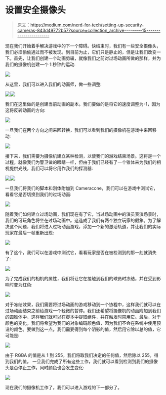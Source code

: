 # 设置安全摄像头

> 原文：<https://medium.com/nerd-for-tech/setting-up-security-cameras-843d49772b57?source=collection_archive---------15----------------------->

现在我们开始着手解决游戏中的下一个障碍。快结束时，我们有一些安全摄像头，我们必须偷偷通过而不被发现。到目前为止，它们只是静止的，但是让我们改变一下。首先，让我们创建一个动画剪辑，就像我们之前对过场动画所做的那样，并为我们的摄像机创建一个 1 秒钟的运动:

![](img/a2331155de81c30a92b5477e3e7f1ca4.png)

从这里，我们可以进入我们的动画师，做一些调整:

![](img/d4600d35410424b09baa2fedcd64b3bb.png)![](img/e2269b8e34ef794a013e4e8d56652e09.png)

我们在这里做的是创建当前动画的副本。我们要做的是将它的速度调整为-1，因为这将反转动画的方向:

![](img/1d62cfc309ffd6223992d7d1d2cb8ddd.png)

一旦我们在两个方向之间来回转换，我们可以看到我们的摄像机在游戏中来回移动:

![](img/880b0f5f3223d2864b34c79b49d092a4.png)

接下来，我们需要为摄像机建立某种检测，以使我们的游戏结束场景。这将是一个过程，就像我们为警卫做的眼睛一样，但由于我们已经有了一个锥体来为我们的相机提供光线，我们可以将它用作我们的探测器:

![](img/56d76fd198c0fb5c5d356ede014b3a06.png)![](img/353ad6c01e6a0acd3d10dda5cbcbd3a7.png)

一旦我们将我们的脚本和刚体附加到 Cameracone，我们可以在游戏中测试它，看看它是否切换到我们的过场动画:

![](img/1c12c1c2bfc4bbdd6e69b6b39c5026f6.png)

随着我们如何建立过场动画，我们现在有了它，当过场动画中的演员表演场景时，我们的可玩角色将坐在过场动画中。这造成了我们有两个独立玩家的假象。为了解决这个问题，我们将进入过场动画游戏，添加一个新的激活轨道，并让我们的实际玩家在最后一帧重新出现:

![](img/78320f3e524139f1ffaccfe9f5e18ac0.png)

有了这个，我们可以在游戏中测试它，看看玩家是否在被检测到的那一刻就消失了:

![](img/62cc4a1f91bb08dcfbd8829a15455c81.png)

为了完成我们的相机的属性，我们将让它在接触到我们的球员时冻结，并在受到影响时变为红色:

![](img/524991108b9fb179f170a64e08dd7ba1.png)

对于冻结效果，我们需要将过场动画的游戏移动到一个协程中，这样我们就可以在过场动画结束之前给游戏一个轻微的暂停。我们还希望将摄像机的动画附加到我们的圆锥体中，这样我们就可以在脚本中提取组件，并在触发时禁用它。最后，对于颜色的变化，我们将希望为我们的对象编码颜色值，因为我们不会在系统中使用预设的颜色。要做到这一点，我们需要得到每个阴影的值，然后用它除以总的值，它可能是:

![](img/f6200f9548caeb99dd35344d9f9ade11.png)

由于 RGBA 的值是从 1 到 255，我们将取我们决定的任何值，然后除以 255，得到我们的值。
一旦我们完成了所有这些工作，我们就可以看到检测到我们的摄像头是否停止工作，同时颜色也会发生变化:

![](img/0af465d6404c412cc848c70aeccb0241.png)

现在我们的摄像机工作了，我们可以进入游戏的下一部分了。